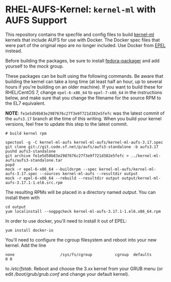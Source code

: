 RHEL-AUFS-Kernel: `kernel-ml` with AUFS Support
=============================================================================

This repository contains the specfile and config files to build [kernel-ml](http://elrepo.org/tiki/kernel-ml) kernels that include AUFS for use with Docker. The Docker spec files that were part of the original repo are no longer included. Use Docker from [EPEL](https://admin.fedoraproject.org/pkgdb/acls/name/docker-io) instead.

Before building the packages, be sure to install [fedora-packager](https://dl.fedoraproject.org/pub/epel/6/x86_64/repoview/fedora-packager.html) and add yourself to the _mock_ group.

These packages can be built using the following commands. Be aware that building the kernel can take a long time (at least half an hour, up to several hours if you're building on an older machine). If you want to build these for RHEL/CentOS 7, change `epel-6-x86_64` to `epel-7-x86_64` in the instructions below, and make sure that you change the filename for the source RPM to the EL7 equivalent.

**NOTE**: `fe1e5d50b83e2987676c27f3e9f721d382e5fefc` was the latest commit of the `aufs3.17` branch at the time of this writing. When you build your kernel versions, feel free to update this step to the latest commit.

    # build kernel rpm

    spectool -g -C kernel-ml-aufs kernel-ml-aufs/kernel-ml-aufs-3.17.spec
    git clone git://git.code.sf.net/p/aufs/aufs3-standalone -b aufs3.17
    pushd aufs3-standalone
    git archive fe1e5d50b83e2987676c27f3e9f721d382e5fefc > ../kernel-ml-aufs/aufs3-standalone.tar
    popd
    mock -r epel-6-x86_64 --buildsrpm --spec kernel-ml-aufs/kernel-ml-aufs-3.17.spec --sources kernel-ml-aufs --resultdir output
    mock -r epel-6-x86_64 --rebuild --resultdir output output/kernel-ml-aufs-3.17.1-1.el6.src.rpm

The resulting RPMs will be placed in a directory named _output_. You can install them with

    cd output
    yum localinstall --nogpgcheck kernel-ml-aufs-3.17.1-1.el6.x86_64.rpm
In order to use docker, you'll need to install it out of EPEL:

    yum install docker-io
You'll need to configure the cgroup filesystem and reboot into your new kernel. Add the line

    none                    /sys/fs/cgroup          cgroup  defaults        0 0

to _/etc/fstab_. Reboot and choose the 3.xx kernel from your GRUB menu (or edit _/boot/grub/grub.conf_ and change your default kernel).
